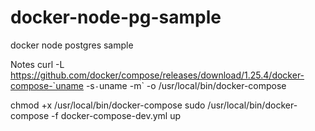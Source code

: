 # docker-node-pg-sample
docker node postgres sample



Notes
curl -L https://github.com/docker/compose/releases/download/1.25.4/docker-compose-`uname -s`-`uname -m` -o /usr/local/bin/docker-compose

chmod +x /usr/local/bin/docker-compose
sudo /usr/local/bin/docker-compose -f docker-compose-dev.yml up
